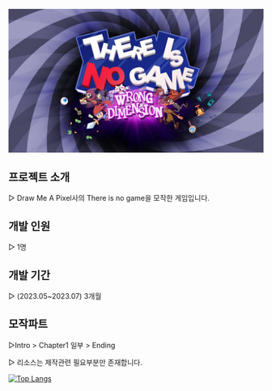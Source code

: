![(https://github.com/yoodongmin98/MyStudy/blob/master/maxresdefault.jpg)](https://github.com/yoodongmin98/MyStudy/blob/master/maxresdefault.jpg)

## 프로젝트 소개

▷ Draw Me A Pixel사의 There is no game을 모작한 게임입니다.


## 개발 인원

▷ 1명


## 개발 기간 

▷ (2023.05~2023.07) 3개월


## 모작파트

▷Intro > Chapter1 일부 > Ending


▷ 리소스는 제작관련 필요부분만 존재합니다.


[![Top Langs](https://github-readme-stats.vercel.app/api/top-langs/?username=yoodongmin98&langs_count=8)](https://github.com/yoodongmin98/github-readme-stats)
